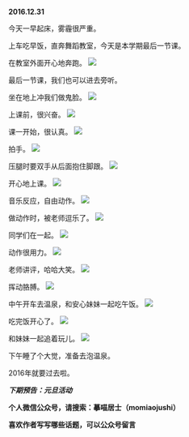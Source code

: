 
**2016.12.31**

今天一早起床，雾霾很严重。

上车吃早饭，直奔舞蹈教室，今天是本学期最后一节课。

在教室外面开心地奔跑。
![](https://pic2.zhimg.com/v2-ec17b304165e4f8cf801294bfc60b469.jpg)


最后一节课，我们也可以进去旁听。

坐在地上冲我们做鬼脸。
![](https://pic4.zhimg.com/v2-fb2bc152d02d5a5b917af5efdb5157c9.jpg)


上课前，很兴奋。
![](https://pic1.zhimg.com/v2-286af1cc02fccbaa57e47657d069935b.jpg)


课一开始，很认真。
![](https://pic3.zhimg.com/v2-97db65a043ba2d0567afa6800801679e.jpg)


拍手。
![](https://pic2.zhimg.com/v2-409221c38fdb9537ce7d17c363afb849.jpg)


压腿时要双手从后面抱住脚跟。
![](https://pic1.zhimg.com/v2-5bbdc34d57be87e96990b8fa15995ed8.jpg)


开心地上课。
![](https://pic2.zhimg.com/v2-ee05b33e779271ecca2bb5a30d1fccfd.jpg)


音乐反应，自由动作。
![](https://pic4.zhimg.com/v2-cee0af3e60cc98eee6000ccb09123db6.jpg)


做动作时，被老师逗乐了。
![](https://pic3.zhimg.com/v2-7b9a71fc659adcad8cc7062668e4068e.jpg)


同学们在一起。
![](https://pic2.zhimg.com/v2-93176bb0460cc41fb46ddd8e28afb519.jpg)


动作很用力。
![](https://pic4.zhimg.com/v2-1857135457c1c4cca3ab39f0dec3d2bf.jpg)


老师讲评，哈哈大笑。
![](https://pic1.zhimg.com/v2-56c878fe25868101d7fae6478c2f3707.jpg)


挥动胳膊。
![](https://pic4.zhimg.com/v2-5326ad97915a6135414410bf4fb6fa05.jpg)


中午开车去温泉，和安心妹妹一起吃午饭。
![](https://pic3.zhimg.com/v2-c29d4ced1dc4e66c7cdd0a4babb8397d.jpg)


吃完饭开心了。
![](https://pic4.zhimg.com/v2-e95bdbdbaa94d5736b954ddd43a9819f.jpg)


和妹妹一起追着玩儿。
![](https://pic1.zhimg.com/v2-96b8faf45ef682f12057844a5cf920e9.jpg)


下午睡了个大觉，准备去泡温泉。

2016年就要过去啦。


***下期预告：元旦活动***


**个人微信公众号，请搜索：摹喵居士（momiaojushi）**

**喜欢作者写写哪些话题，可以公众号留言**
